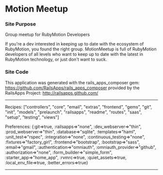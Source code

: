 Motion Meetup
========================

### Site Purpose ###
Group meetup for RubyMotion Developers

If you're a dev interested in keeping up to date with the ecosystem of RubyMotion, you found the right group. MotionMeetup is full of RubyMotion developers of all levels who want to keep up to date with the latest in RubyMotion technology, or just don't want to suck.  

### Site Code ###

This application was generated with the rails_apps_composer gem:
https://github.com/RailsApps/rails_apps_composer
provided by the RailsApps Project:
http://railsapps.github.com/

________________________

Recipes:
["controllers", "core", "email", "extras", "frontend", "gems", "git", "init", "models", "prelaunch", "railsapps", "readme", "routes", "saas", "setup", "testing", "views"]

Preferences:
{:git=>true, :railsapps=>"none", :dev_webserver=>"thin", :prod_webserver=>"thin", :database=>"sqlite", :templates=>"haml", :unit_test=>"rspec", :integration=>"none", :continuous_testing=>"none", :fixtures=>"factory_girl", :frontend=>"bootstrap", :bootstrap=>"sass", :email=>"gmail", :authentication=>"omniauth", :omniauth_provider=>"github", :authorization=>"none", :form_builder=>"simple_form", :starter_app=>"home_app", :rvmrc=>true, :quiet_assets=>true, :local_env_file=>true, :better_errors=>true}

________________________


